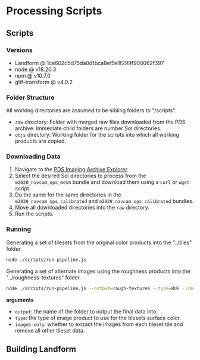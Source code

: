 # Processing Scripts

## Scripts

### Versions

- Landform @ 1ce602c5d75da0d1bca8ef5e1f299f908062f397
- node @ v18.20.3
- npm @ v10.7.0
- gltf-transform @ v4.0.2

### Folder Structure

All working directories are assumed to be sibling folders to "/scripts".

- `raw` directory: Folder with merged raw files downloaded from the PDS archive. Immediate child folders are number Sol directories.
- `objs` directory: Working folder for the scripts into which all working products are copied.

### Downloading Data

1. Navigate to the [PDS Imaging Archive Explorer](https://pds-imaging.jpl.nasa.gov/beta/archive-explorer?mission=mars_2020).
2. Select the desired Sol directories to process from the `m2020_navcam_ops_mesh` bundle and download them using a `curl` or `wget` script.
3. Do the same for the same directories in the `m2020_navcam_ops_calibrated` and `m2020_navcam_ops_calibrated` bundles.
4. Move all downloaded directories into the `raw` directory.
5. Run the scripts.

### Running

Generating a set of tilesets from the original color products into the "../tiles" folder.

```sh
node ./scripts/run-pipeline.js
```

Generating a set of alternate images using the roughness products into the "../roughness-textures" folder.

```sh
node ./scripts/run-pipeline.js --output=rough-textures --type=RUF --images-only
```

**arguments**

- `output`: the name of the folder to output the final data into.
- `type`: the type of image product to use for the tilesets surface color.
- `images-only`: whether to extract the images from each tileset tile and remove all other tileset data.

## Building Landform
